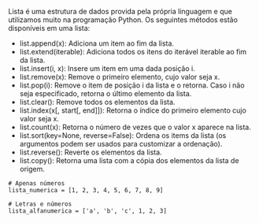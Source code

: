 Lista é uma estrutura de dados provida pela própria linguagem e que utilizamos muito na programação Python.
Os seguintes métodos estão disponíveis em uma lista:

- list.append(x): Adiciona um item ao fim da lista.
- list.extend(iterable): Adiciona todos os itens do iterável iterable ao fim da lista.
- list.insert(i, x): Insere um item em uma dada posição i.
- list.remove(x): Remove o primeiro elemento, cujo valor seja x.
- list.pop(i): Remove o item de posição i da lista e o retorna. Caso i não seja especificado, retorna o último elemento da lista.
- list.clear(): Remove todos os elementos da lista.
- list.index(x[, start[, end]]): Retorna o índice do primeiro elemento cujo valor seja x.
- list.count(x): Retorna o número de vezes que o valor x aparece na lista.
- list.sort(key=None, reverse=False): Ordena os items da lista (os argumentos podem ser usados para customizar a ordenação).
- list.reverse(): Reverte os elementos da lista.
- list.copy(): Retorna uma lista com a cópia dos elementos da lista de origem.

```
# Apenas números
lista_numerica = [1, 2, 3, 4, 5, 6, 7, 8, 9]

# Letras e números
lista_alfanumerica = ['a', 'b', 'c', 1, 2, 3]
```
